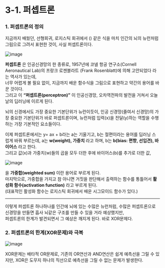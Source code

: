 # 3-1. 퍼셉트론

### 1. 퍼셉트론의 정의

지금까지 배웠던, 선형회귀, 로지스틱 회귀에서 () 같은 식을 마치 인간의 뇌의 뉴런처럼 그림으로 그려서 표현한 것이, 사실 퍼셉트론이다.

![image](https://user-images.githubusercontent.com/48408417/86527673-5b2d4f00-bedc-11ea-9324-1d819ac0487e.png)

**퍼셉트론** 은 인공신경망의 한 종류로, 1957년에 코넬 항공 연구소(Cornell Aeronautical Lab)의 프랑크 로젠블라트 (Frank Rosenblatt)에 의해 고안되었다 라는 역사가 있는데,  
너무 어렵게 볼 필요 없이, 지금까지 배운 함수식을 그림으로 표현하고 약간의 용어를 바꾼 것이다.   
그리고 이 **“퍼셉트론(perceptron)”** 이 인공신경망, 오차역전파의 발전을 거쳐서 오늘날의 딥러닝에 이르게 된다.

뇌의 신경에서도 가장 중요한 기본단위가 뉴런이듯이, 인공 신경망(줄여서 신경망)의 가장 중요한 기본단위가 바로 퍼셉트론이며, 뉴런처럼 입력(x)을 전달(y)하는 역할을 수행하는 가장 기본적인 요소들이다. 

이제 퍼셉트론에서는 y= ax + b라는 a는 기울기고, b는 절편이라는 용어를 딥러닝 스럽게 바꿔 부르는데, a는 **w(weight), 가중치** 라고 하며, b는 **b(bias: 편향, 선입견), 바이어스** 라고 한다.   
그리고 값(x)과 가중치(w)들의 곱을 모두 더한 후에 바이어스(b)를 추가로 더한 값,

![image](https://user-images.githubusercontent.com/48408417/86527696-8f087480-bedc-11ea-9457-548f9ae6e52d.png)

을 **가중합(weighted sum)** 이란 용어로 부르게 된다.   
마지막으로, 가중합을 가지고 참 아니면 거짓을 판단해서 출력하는 함수를 통틀어서 **활성화 함수(activation function)** 라고 부르게 된다.   
(대표적인 활성화 함수는 로지스틱 회귀에서 배운 시그모이드 함수가 있다.)

---

이렇게 퍼셉트론 하나하나를 인간에 뇌에 있는 수많은 뉴런처럼, 수많은 퍼셉트론으로 신경망을 만들면 흡사 뇌같은 구조를 만들 수 있을 거라 예상했지만,   
퍼셉트론의 한계가 발견되면서 그 예상은 깨지게 된다. 바로 XOR문제다.

### 2. 퍼셉트론의 한계(XOR문제)와 극복

![image](https://user-images.githubusercontent.com/48408417/86527731-db53b480-bedc-11ea-9aaa-6d7c92954e12.png)

XOR문제는 배타적 OR문제로, 기존의 OR연산과 AND연산은 쉽게 예측선을 그릴 수 있지만, XOR은 도무지 하나의 직선으로 예측선을 그릴 수 없는 문제가 발생한다.

